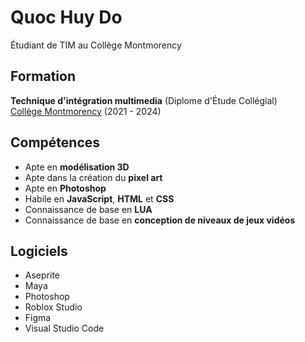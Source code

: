 # Quoc Huy Do
Étudiant de TIM au Collège Montmorency

## Formation
**Technique d'intégration multimedia** (Diplome d'Étude Collégial) <br>
[Collège Montmorency](https://www.cmontmorency.qc.ca/) (2021 - 2024)

## Compétences
- Apte en **modélisation 3D**
- Apte dans la création du **pixel art**
- Apte en **Photoshop**
- Habile en **JavaScript**, **HTML** et **CSS**
- Connaissance de base en **LUA**
- Connaissance de base en **conception de niveaux de jeux vidéos**

## Logiciels
- Aseprite
- Maya
- Photoshop
- Roblox Studio
- Figma
- Visual Studio Code
